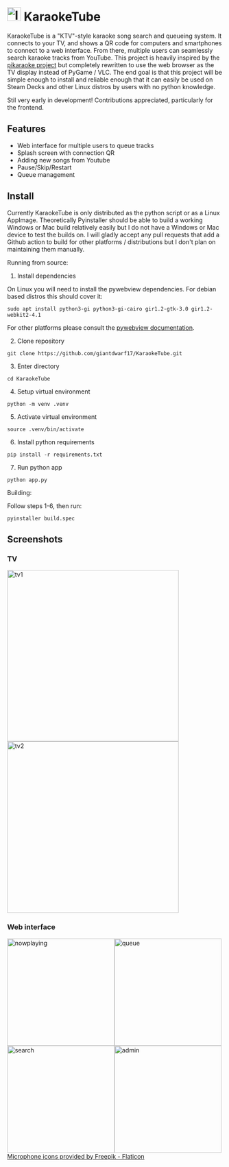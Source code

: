 # <img width="32" alt="logo" src="https://github.com/giantdwarf17/KaraokeTube/blob/main/static/icons/logo.png"> KaraokeTube

KaraokeTube is a "KTV"-style karaoke song search and queueing system. It connects to your TV, and shows a QR code for computers and smartphones to connect to a web interface. From there, multiple users can seamlessly search karaoke tracks from YouTube. This project is heavily inspired by the [pikaraoke project](https://github.com/vicwomg/pikaraoke) but completely rewritten to use the web browser as the TV display instead of PyGame / VLC. The end goal is that this project will be simple enough to install and reliable enough that it can easily be used on Steam Decks and other Linux distros by users with no python knowledge.

Stil very early in development! Contributions appreciated, particularly for the frontend.

## Features

- Web interface for multiple users to queue tracks
- Splash screen with connection QR
- Adding new songs from Youtube
- Pause/Skip/Restart
- Queue management

## Install

Currently KaraokeTube is only distributed as the python script or as a Linux AppImage. Theoretically Pyinstaller should be able to build a working Windows or Mac build relatively easily but I do not have a Windows or Mac device to test the builds on. I will gladly accept any pull requests that add a Github action to build for other platforms / distributions but I don't plan on maintaining them manually.

Running from source:
1. Install dependencies

On Linux you will need to install the pywebview dependencies. For debian based distros this should cover it:
```
sudo apt install python3-gi python3-gi-cairo gir1.2-gtk-3.0 gir1.2-webkit2-4.1
```

For other platforms please consult the [pywebview documentation](https://pywebview.flowrl.com/guide/installation.html#dependencies).

2. Clone repository
```
git clone https://github.com/giantdwarf17/KaraokeTube.git
```

3. Enter directory
```
cd KaraokeTube
```

4. Setup virtual environment
```
python -m venv .venv
```

5. Activate virtual environment
```
source .venv/bin/activate
```

6. Install python requirements
```
pip install -r requirements.txt
```

7. Run python app
```
python app.py
```

Building:

Follow steps 1-6, then run:
```
pyinstaller build.spec
```

## Screenshots

### TV

<p float="left">

  <img width="400" alt="tv1" src="https://github.com/giantdwarf17/KaraokeTube/assets/1351017/009f6287-6610-4aff-afc5-e5b9f42a6148">
  <img width="400" alt="tv2" src="https://github.com/giantdwarf17/KaraokeTube/assets/1351017/aac68a30-edc6-4bc1-8764-df497eb6b3da">

### Web interface

<p float="left">
<img width="250" style="float:left" alt="nowplaying" src="https://github.com/giantdwarf17/KaraokeTube/assets/1351017/a1f0b2de-9ddd-4e83-8cbb-2e0ece32f259">
<img width="250" style="float:left" alt="queue" src="https://github.com/giantdwarf17/KaraokeTube/assets/1351017/764b2096-6d60-41b9-923c-3f83c433110a">
<img width="250" style="float:left" alt="search" src="https://github.com/giantdwarf17/KaraokeTube/assets/1351017/fcdbc19e-ec0f-4722-908a-cfc1b9bf4a04">
<img width="250" style="float:left" alt="admin" src="https://github.com/giantdwarf17/KaraokeTube/assets/1351017/304af1f6-085c-4386-9bcf-9fbbdfc838d0">

<a href="https://www.flaticon.com/free-icon/microphone_1404954?term=karaoke&page=1&position=18&origin=search&related_id=1404954" title="microphone icons">Microphone icons provided by Freepik - Flaticon</a>
